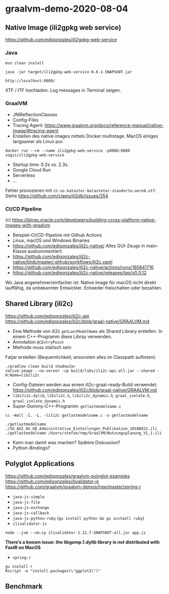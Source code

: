 # graalvm-demo-2020-08-04

## Native Image (ili2gpkg web service)

https://github.com/edigonzales/ili2gpkg-web-service

### Java
```
mvn clean install
```

```
java -jar target/ili2gpkg-web-service-0.0.1-SNAPSHOT.jar
```

```
http://localhost:8080/
```

XTF / ITF hochladen. Log messages in Terminal zeigen.

### GraalVM 
- JNIReflectionClasses
- Config-Files
- Tracing Agent: https://www.graalvm.org/docs/reference-manual/native-image/#tracing-agent
- Erstellen des native images mittels Docker multistage. MacOS einiges langsamer als Linux pur.

```
docker run --rm --name ili2gpkg-web-service -p8080:8080 sogis/ili2gpkg-web-service
```

- Startup time: 0.2s vs. 2.3s.
- Google Cloud Run
- Serverless
- ...

Fehler provozieren mit `ch.so.kataster-belasteter-standorte.oereb.xtf`. Siehe https://github.com/claeis/ili2db/issues/354

### CI/CD Pipeline
(c) https://blogs.oracle.com/developers/building-cross-platform-native-images-with-graalvm

- Beispiel-CI/CD-Pipeline mit Github Actions
- Linux, macOS und Windows Binaries
- https://github.com/edigonzales/ili2c-native/ Alles GUI-Zeugs in main-Klasse auskommentiert.
- https://github.com/edigonzales/ili2c-native/blob/master/.github/workflows/ili2c.yaml
- https://github.com/edigonzales/ili2c-native/actions/runs/165841716
- https://github.com/edigonzales/ili2c-native/releases/tag/v0.0.12

Wo Java angenehmer/einfacher ist: Native image für macOS nicht direkt lauffähig, da unbekannter Entwickler. Entweder freischalten oder bezahlen.

## Shared Library (ili2c)

https://github.com/edigonzales/ili2c-api
https://github.com/edigonzales/ili2c/blob/graal-native/GRAALVM.md

- Eine Methode von ili2c `getLastModelName` als Shared Library erstellen. In einem C++-Programm diese Libray verwenden.
- Annotation `@CEntryPoint`
- Methode muss statisch sein

Fatjar erstellen (Bequemlichkeit, ansonsten alles im Classpath auflisten):

```
./gradlew clean build shadowJar
native-image --no-server -cp build/libs/ili2c-api-all.jar --shared -H:Name=libili2c
```

- Config-Dateien werden aus einem ili2c-graal-ready-Build verwendet: https://github.com/edigonzales/ili2c/blob/graal-native/GRAALVM.md
- `libili2c.dylib`, `libili2c.h`, `libili2c_dynamic.h`, `graal_isolate.h`, `graal_isolate_dynamic.h`
- Super-Dummy-C++-Programm: `getlastmodelname.c`

```
cc -Wall -I. -L. -lili2c getlastmodelname.c -o getlastmodelname
```

```
./getlastmodelname ./SO_AGI_AV_GB_Administrative_Einteilungen_Publikation_20180822.ili
./getlastmodelname /Users/stefan/tmp/GraalVM/Nutzungsplanung_V1_1.ili
```

- Kann man damit was machen? Spätere Diskussion?
- Python-Bindings?

## Polyglot Applications

https://github.com/edigonzales/graalvm-polyglot-examples
https://github.com/edigonzales/ilivalidator-js
https://github.com/graalvm/graalvm-demos/tree/master/spring-r

- `java-js-simple`
- `java-js-file`
- `java-js-exchange`
- `java-js-callback`
- `java-js-python-ruby` (`gu install python && gu instaall ruby`)
- `ilivalidator-js`

```
node --jvm --vm.cp ilivalidator-1.11.7-SNAPSHOT-all.jar app.js
```


**There’s a known issue: the libgomp.1.dylib library is not distributed with FastR on MacOS**

- `spring-r`

```
gu install r
Rscript -e "install.packages(\"ggplot2\")"
```

## Benchmark